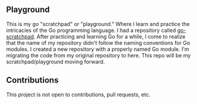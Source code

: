 ## Playground

This is my go "scratchpad" or "playground." Where I learn and practice the intricacies of the  Go programming language.
I had a repository called [go-scratchpad](https://github.com/dqfan2012/go-scratchpad). After practicing and learning Go 
for a while, I come to realize that the name of my repository didn't follow the naming conventions for Go modules. I 
created a new repository with a properly named Go module. I'm migrating the code from my original repository to here.
This repo will be my scratchpad/playground moving forward.

## Contributions

This project is not open to contributions, pull requests, etc.
